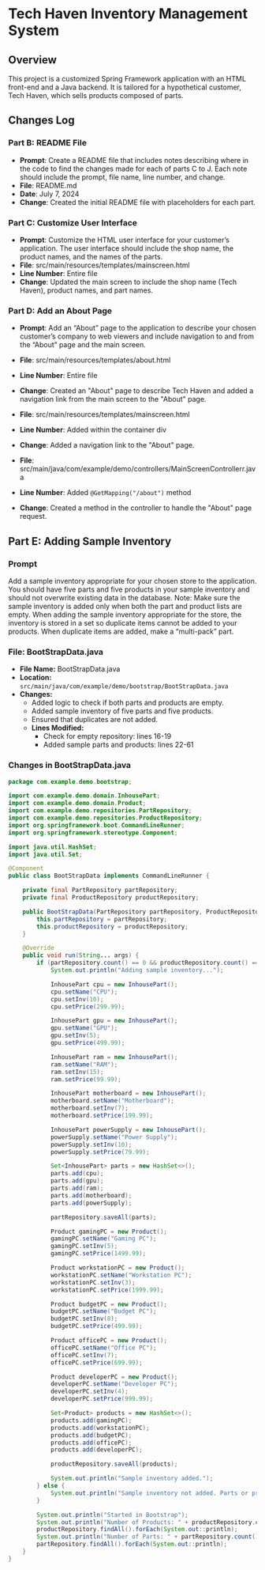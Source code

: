 # Tech Haven Inventory Management System

## Overview
This project is a customized Spring Framework application with an HTML front-end and a Java backend. It is tailored for a hypothetical customer, Tech Haven, which sells products composed of parts.

## Changes Log

### Part B: README File
- **Prompt**: Create a README file that includes notes describing where in the code to find the changes made for each of parts C to J. Each note should include the prompt, file name, line number, and change.
- **File**: README.md
- **Date**: July 7, 2024
- **Change**: Created the initial README file with placeholders for each part.



### Part C: Customize User Interface
- **Prompt**: Customize the HTML user interface for your customer’s application. The user interface should include the shop name, the product names, and the names of the parts.
- **File**: src/main/resources/templates/mainscreen.html
- **Line Number**: Entire file
- **Change**: Updated the main screen to include the shop name (Tech Haven), product names, and part names.



### Part D: Add an About Page
- **Prompt**: Add an “About” page to the application to describe your chosen customer’s company to web viewers and include navigation to and from the “About” page and the main screen.
- **File**: src/main/resources/templates/about.html
- **Line Number**: Entire file
- **Change**: Created an "About" page to describe Tech Haven and added a navigation link from the main screen to the "About" page.

- **File**: src/main/resources/templates/mainscreen.html
- **Line Number**: Added within the container div
- **Change**: Added a navigation link to the "About" page.

- **File**: src/main/java/com/example/demo/controllers/MainScreenControllerr.java
- **Line Number**: Added `@GetMapping("/about")` method
- **Change**: Created a method in the controller to handle the "About" page request.



## Part E: Adding Sample Inventory

### Prompt
Add a sample inventory appropriate for your chosen store to the application. You should have five parts and five products in your sample inventory and should not overwrite existing data in the database. Note: Make sure the sample inventory is added only when both the part and product lists are empty. When adding the sample inventory appropriate for the store, the inventory is stored in a set so duplicate items cannot be added to your products. When duplicate items are added, make a “multi-pack” part.

### File: BootStrapData.java
- **File Name:** BootStrapData.java
- **Location:** `src/main/java/com/example/demo/bootstrap/BootStrapData.java`
- **Changes:**
  - Added logic to check if both parts and products are empty.
  - Added sample inventory of five parts and five products.
  - Ensured that duplicates are not added.
  - **Lines Modified:**
    - Check for empty repository: lines 16-19
    - Added sample parts and products: lines 22-61

### Changes in BootStrapData.java
```java
package com.example.demo.bootstrap;

import com.example.demo.domain.InhousePart;
import com.example.demo.domain.Product;
import com.example.demo.repositories.PartRepository;
import com.example.demo.repositories.ProductRepository;
import org.springframework.boot.CommandLineRunner;
import org.springframework.stereotype.Component;

import java.util.HashSet;
import java.util.Set;

@Component
public class BootStrapData implements CommandLineRunner {

    private final PartRepository partRepository;
    private final ProductRepository productRepository;

    public BootStrapData(PartRepository partRepository, ProductRepository productRepository) {
        this.partRepository = partRepository;
        this.productRepository = productRepository;
    }

    @Override
    public void run(String... args) {
        if (partRepository.count() == 0 && productRepository.count() == 0) {
            System.out.println("Adding sample inventory...");

            InhousePart cpu = new InhousePart();
            cpu.setName("CPU");
            cpu.setInv(10);
            cpu.setPrice(299.99);

            InhousePart gpu = new InhousePart();
            gpu.setName("GPU");
            gpu.setInv(5);
            gpu.setPrice(499.99);

            InhousePart ram = new InhousePart();
            ram.setName("RAM");
            ram.setInv(15);
            ram.setPrice(99.99);

            InhousePart motherboard = new InhousePart();
            motherboard.setName("Motherboard");
            motherboard.setInv(7);
            motherboard.setPrice(199.99);

            InhousePart powerSupply = new InhousePart();
            powerSupply.setName("Power Supply");
            powerSupply.setInv(10);
            powerSupply.setPrice(79.99);

            Set<InhousePart> parts = new HashSet<>();
            parts.add(cpu);
            parts.add(gpu);
            parts.add(ram);
            parts.add(motherboard);
            parts.add(powerSupply);

            partRepository.saveAll(parts);

            Product gamingPC = new Product();
            gamingPC.setName("Gaming PC");
            gamingPC.setInv(5);
            gamingPC.setPrice(1499.99);

            Product workstationPC = new Product();
            workstationPC.setName("Workstation PC");
            workstationPC.setInv(3);
            workstationPC.setPrice(1999.99);

            Product budgetPC = new Product();
            budgetPC.setName("Budget PC");
            budgetPC.setInv(8);
            budgetPC.setPrice(499.99);

            Product officePC = new Product();
            officePC.setName("Office PC");
            officePC.setInv(7);
            officePC.setPrice(699.99);

            Product developerPC = new Product();
            developerPC.setName("Developer PC");
            developerPC.setInv(4);
            developerPC.setPrice(999.99);

            Set<Product> products = new HashSet<>();
            products.add(gamingPC);
            products.add(workstationPC);
            products.add(budgetPC);
            products.add(officePC);
            products.add(developerPC);

            productRepository.saveAll(products);

            System.out.println("Sample inventory added.");
        } else {
            System.out.println("Sample inventory not added. Parts or products already exist.");
        }

        System.out.println("Started in Bootstrap");
        System.out.println("Number of Products: " + productRepository.count());
        productRepository.findAll().forEach(System.out::println);
        System.out.println("Number of Parts: " + partRepository.count());
        partRepository.findAll().forEach(System.out::println);
    }
}
